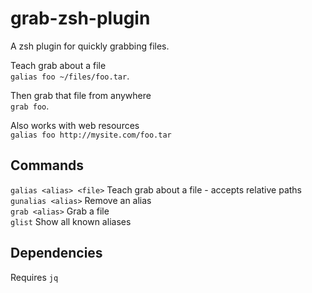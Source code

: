 # grab-zsh-plugin
A zsh plugin for quickly grabbing files.

Teach grab about a file  
`galias foo ~/files/foo.tar`.  
  
Then grab that file from anywhere  
`grab foo`.  
  
Also works with web resources  
`galias foo http://mysite.com/foo.tar`  

## Commands
`galias <alias> <file>` Teach grab about a file - accepts relative paths  
`gunalias <alias>` Remove an alias  
`grab <alias>` Grab a file  
`glist` Show all known aliases  
  
## Dependencies
Requires `jq` 
